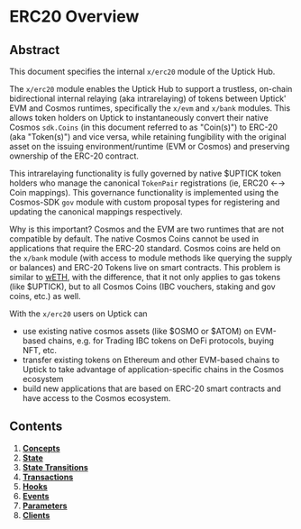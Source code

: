 # ERC20 Overview

## Abstract

This document specifies the internal `x/erc20` module of the Uptick Hub.

The `x/erc20` module enables the Uptick Hub to support a trustless, on-chain bidirectional internal relaying (aka intrarelaying) of tokens between Uptick' EVM and Cosmos runtimes, specifically the `x/evm` and `x/bank` modules. This allows token holders on Uptick to instantaneously convert their native Cosmos `sdk.Coins` (in this document referred to as "Coin(s)") to ERC-20 (aka "Token(s)") and vice versa, while retaining fungibility with the original asset on the issuing environment/runtime (EVM or Cosmos) and preserving ownership of the ERC-20 contract.

This intrarelaying functionality is fully governed by native $UPTICK token holders who manage the canonical `TokenPair` registrations (ie, ERC20 ←→ Coin mappings). This governance functionality is implemented using the Cosmos-SDK `gov` module with custom proposal types for registering and updating the canonical mappings respectively.

Why is this important? Cosmos and the EVM are two runtimes that are not compatible by default. The native Cosmos Coins cannot be used in applications that require the ERC-20 standard. Cosmos coins are held on the `x/bank` module (with access to module methods like querying the supply or balances) and ERC-20 Tokens live on smart contracts. This problem is similar to [wETH](https://weth.io/), with the difference, that it not only applies to gas tokens (like $UPTICK), but to all Cosmos Coins (IBC vouchers, staking and gov coins, etc.) as well.

With the `x/erc20` users on Uptick can

* use existing native cosmos assets (like $OSMO or $ATOM) on EVM-based chains, e.g. for Trading IBC tokens on DeFi protocols, buying NFT, etc.
* transfer existing tokens on Ethereum and other EVM-based chains to Uptick to take advantage of application-specific chains in the Cosmos ecosystem
* build new applications that are based on ERC-20 smart contracts and have access to the Cosmos ecosystem.

## Contents

1. [**Concepts**](01\_concepts.md)
2. [**State**](02\_state.md)
3. [**State Transitions**](03\_state\_transitions.md)
4. [**Transactions**](04\_transactions.md)
5. [**Hooks**](05\_hooks.md)
6. [**Events**](06\_events.md)
7. [**Parameters**](07\_parameters.md)
8. [**Clients**](08\_clients.md)
